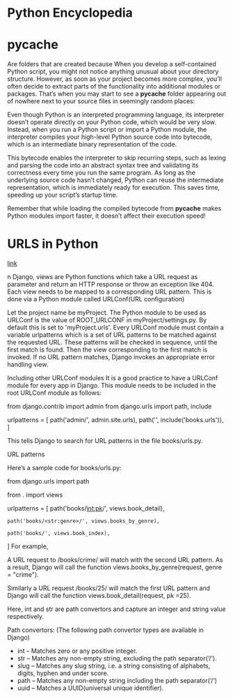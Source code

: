 # Python Encyclopedia

# __pycache__ 

Are folders that are created because When you develop a self-contained Python script, you might not notice anything unusual about your directory structure. However, as soon as your project becomes more complex, you’ll often decide to extract parts of the functionality into additional modules or packages. That’s when you may start to see a __pycache__ folder appearing out of nowhere next to your source files in seemingly random places:

Even though Python is an interpreted programming language, its interpreter doesn’t operate directly on your Python code, which would be very slow. Instead, when you run a Python script or import a Python module, the interpreter compiles your high-level Python source code into bytecode, which is an intermediate binary representation of the code.

This bytecode enables the interpreter to skip recurring steps, such as lexing and parsing the code into an abstract syntax tree and validating its correctness every time you run the same program. As long as the underlying source code hasn’t changed, Python can reuse the intermediate representation, which is immediately ready for execution. This saves time, speeding up your script’s startup time.

Remember that while loading the compiled bytecode from __pycache__ makes Python modules import faster, it doesn’t affect their execution speed!

# URLS in Python

[link](https://www.geeksforgeeks.org/django-url-patterns-python/)

n Django, views are Python functions which take a URL request as parameter and return an HTTP response or throw an exception like 404. Each view needs to be mapped to a corresponding URL pattern. This is done via a Python module called URLConf(URL configuration)

Let the project name be myProject. The Python module to be used as URLConf is the value of ROOT_URLCONF in myProject/settings.py. By default this is set to 'myProject.urls'. Every URLConf module must contain a variable urlpatterns which is a set of URL patterns to be matched against the requested URL. These patterns will be checked in sequence, until the first match is found. Then the view corresponding to the first match is invoked. If no URL pattern matches, Django invokes an appropriate error handling view.

Including other URLConf modules
It is a good practice to have a URLConf module for every app in Django. This module needs to be included in the root URLConf module as follows:

from django.contrib import admin 
from django.urls import path, include 
  
urlpatterns = [ 
    path('admin/', admin.site.urls), 
    path('', include('books.urls')), 
] 

This tells Django to search for URL patterns in the file books/urls.py.

URL patterns

Here’s a sample code for books/urls.py:

from django.urls import path 

from . import views 
  
urlpatterns = [ 
    path('books/<int:pk>/', views.book_detail), 

    path('books/<str:genre>/', views.books_by_genre), 
    
    path('books/', views.book_index),  
] 
For example,

A URL request to /books/crime/ will match with the second URL pattern. As a result, Django will call the function views.books_by_genre(request, genre = "crime").

Similarly a URL request /books/25/ will match the first URL pattern and Django will call the function views.book_detail(request, pk =25).

Here, int and str are path convertors and capture an integer and string value respectively.

Path convertors:
(The following path convertor types are available in Django)
- int – Matches zero or any positive integer.
- str – Matches any non-empty string, excluding the path separator(‘/’).
- slug – Matches any slug string, i.e. a string consisting of alphabets, digits, hyphen and under score.
- path – Matches any non-empty string including the path separator(‘/’)
- uuid – Matches a UUID(universal unique identifier).
